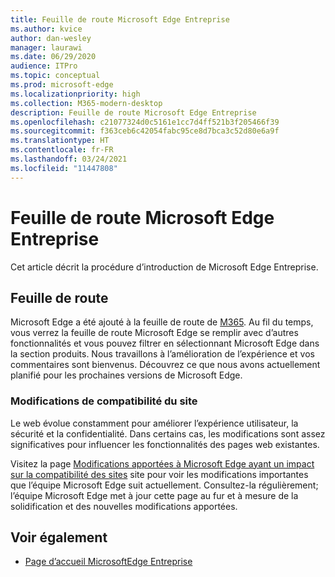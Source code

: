 ```yaml
---
title: Feuille de route Microsoft Edge Entreprise
ms.author: kvice
author: dan-wesley
manager: laurawi
ms.date: 06/29/2020
audience: ITPro
ms.topic: conceptual
ms.prod: microsoft-edge
ms.localizationpriority: high
ms.collection: M365-modern-desktop
description: Feuille de route Microsoft Edge Entreprise
ms.openlocfilehash: c21077324d0c5161e1cc7d4ff521b3f205466f39
ms.sourcegitcommit: f363ceb6c42054fabc95ce8d7bca3c52d80e6a9f
ms.translationtype: HT
ms.contentlocale: fr-FR
ms.lasthandoff: 03/24/2021
ms.locfileid: "11447808"
---
```

# <a name="microsoft-edge-enterprise-roadmap"></a>Feuille de route Microsoft Edge Entreprise

Cet article décrit la procédure d’introduction de Microsoft Edge Entreprise.

## <a name="roadmap"></a>Feuille de route

Microsoft Edge a été ajouté à la feuille de route de [M365](https://www.microsoft.com/microsoft-365/roadmap?filters=&searchterms=Microsoft%2CEdge). Au fil du temps, vous verrez la feuille de route Microsoft Edge se remplir avec d’autres fonctionnalités et vous pouvez filtrer en sélectionnant Microsoft Edge dans la section produits. Nous travaillons à l’amélioration de l’expérience et vos commentaires sont bienvenus. Découvrez ce que nous avons actuellement planifié pour les prochaines versions de Microsoft Edge. 

### <a name="site-compatibility-changes"></a>Modifications de compatibilité du site

Le web évolue constamment pour améliorer l’expérience utilisateur, la sécurité et la confidentialité. Dans certains cas, les modifications sont assez significatives pour influencer les fonctionnalités des pages web existantes.

Visitez la page [Modifications apportées à Microsoft Edge ayant un impact sur la compatibilité des sites](/microsoft-edge/web-platform/site-impacting-changes) site pour voir les modifications importantes que l’équipe Microsoft Edge suit actuellement. Consultez-la régulièrement; l’équipe Microsoft Edge met à jour cette page au fur et à mesure de la solidification et des nouvelles modifications apportées.

## <a name="see-also"></a>Voir également

- [Page d’accueil MicrosoftEdge Entreprise](https://aka.ms/EdgeEnterprise)